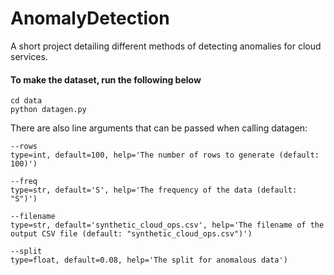 # AnomalyDetection

A short project detailing different methods of detecting anomalies for cloud services. 

#### To make the dataset, run the following below 

```
cd data
python datagen.py
```

There are also line arguments that can be passed when calling datagen:

```
--rows
type=int, default=100, help='The number of rows to generate (default: 100)')

--freq 
type=str, default='S', help='The frequency of the data (default: "S")')

--filename 
type=str, default='synthetic_cloud_ops.csv', help='The filename of the output CSV file (default: "synthetic_cloud_ops.csv")')

--split 
type=float, default=0.08, help='The split for anomalous data')
```

